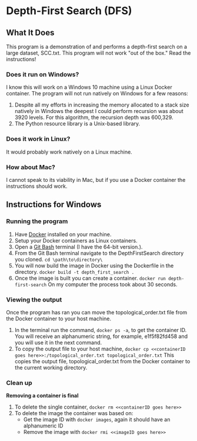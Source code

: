# Depth-First Search (DFS)
## What It Does
This program is a demonstration of and performs a depth-first search on a large dataset, SCC.txt. This program will not work "out of the box." Read the instructions!

### Does it run on Windows?
I know this will work on a Windows 10 machine using a Linux Docker container. The program will not run natively on Windows for a few reasons:
1. Despite all my efforts in increasing the memory allocated to a stack size natively in Windows the deepest I could perform recursion was about 3920 levels. For this algorithm, the recursion depth was 600,329.
2. The Python resource library is a Unix-based library.
### Does it work in Linux?
It would probably work natively on a Linux machine.
### How about Mac?
I cannot speak to its viability in Mac, but if you use a Docker container the instructions should work.

## Instructions for Windows
### Running the program
1. Have [Docker](https://www.docker.com/) installed on your machine.
2. Setup your Docker containers as Linux containers.
3. Open a [Git Bash](https://git-scm.com/download/win) terminal (I have the 64-bit version.).
4. From the Git Bash terminal navigate to the DepthFirstSearch directory you cloned. 
`cd \path\to\directory\`
5. You will now build the image in Docker using the Dockerfile in the directory. 
`docker build -t depth_first_search .`
6. Once the image is built you can create a container.
`docker run depth-first-search` On my computer the process took about 30 seconds. 
### Viewing the output
Once the program has ran you can move the topological_order.txt file from the Docker container to your host machine.
1. In the terminal run the command, `docker ps -a`, to get the container ID. You will receive an alphanumeric string, for example, e1f5f82fd458 and you will use it in the next command.
2. To copy the output file to your host machine, `docker cp <<containerID goes here>>:/topological_order.txt topological_order.txt`
This copies the output file, topological_order.txt from the Docker container to the current working directory.
### Clean up
**Removing a container is final**
1. To delete the single container, `docker rm <<containerID goes here>>`
2. To delete the image the container was based on:
   - Get the image ID with `docker images`, again it should have an alphanumeric ID
   - Remove the image with `docker rmi <<imageID goes here>>`
